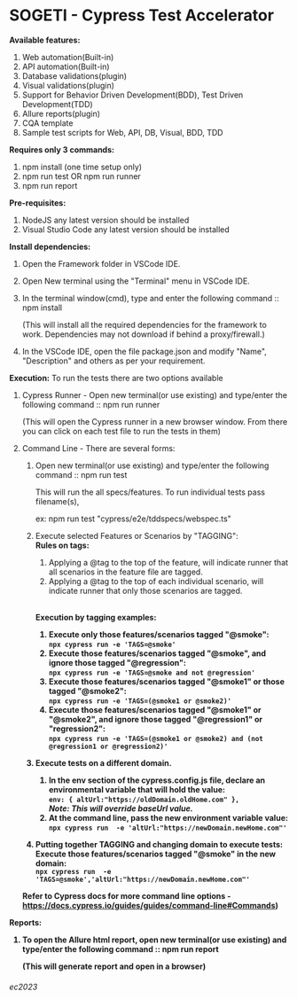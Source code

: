 # SOGETI - Cypress Test Accelerator

<b>Available features:</b>
1. Web automation(Built-in)
2. API automation(Built-in)
3. Database validations(plugin)
4. Visual validations(plugin) 
5. Support for Behavior Driven Development(BDD), Test Driven Development(TDD)
6. Allure reports(plugin)
7. CQA template
8. Sample test scripts for Web, API, DB, Visual, BDD, TDD

<b>Requires only 3 commands:</b>
1. npm install (one time setup only)
2. npm run test OR npm run runner
3. npm run report

<b>Pre-requisites:</b> 
1. NodeJS any latest version should be installed
2. Visual Studio Code any latest version should be installed


<b>Install dependencies:</b>
1. Open the Framework folder in VSCode IDE. 

2. Open New terminal using the "Terminal" menu in VSCode IDE.

3. In the terminal window(cmd), type and enter the following command :: npm install

    (This will install all the required dependencies for the framework to work. Dependencies may not download if behind a proxy/firewall.)

4. In the VSCode IDE, open the file package.json and modify "Name", "Description" and others as per your requirement.


<b>Execution:</b>
To run the tests there are two options available
1. Cypress Runner - Open new terminal(or use existing) and type/enter the following command :: npm run runner 

    (This will open the Cypress runner in a new browser window. From there you can click on each test file to run the tests in them)

2. Command Line - There are several forms:
   1. Open new terminal(or use existing) and type/enter the following command :: npm run test 

       This will run the all specs/features. To run individual tests pass filename(s),
    
       ex: npm run test "cypress/e2e/tddspecs/webspec.ts"

   2. Execute selected Features or Scenarios by "TAGGING":
      <br><b>Rules on tags:</b>
      1. Applying a @tag to the top of the feature, will indicate runner that all scenarios in the feature file are tagged.
      2. Applying a @tag to the top of each individual scenario, will indicate runner that only those scenarios are tagged.
   
      <br><b>Execution by tagging examples:<b>
      1. Execute only those features/scenarios tagged "@smoke":<br>
      `npx cypress run -e 'TAGS=@smoke'`
      2. Execute those features/scenarios tagged "@smoke", and ignore those tagged "@regression":<br>
      `npx cypress run -e 'TAGS=@smoke and not @regression'`
      3. Execute those features/scenarios tagged "@smoke1" or those tagged "@smoke2":<br>
         `npx cypress run -e 'TAGS=(@smoke1 or @smoke2)'`
      4. Execute those features/scenarios tagged "@smoke1" or "@smoke2", and ignore those tagged "@regression1" or "regression2":<br>
         `npx cypress run -e 'TAGS=(@smoke1 or @smoke2) and (not @regression1 or @regression2)'`

   3. Execute tests on a different domain.
      1. In the env section of the cypress.config.js file, declare an environmental variable that will hold the value:<br>
         `env: { altUrl:"https://oldDomain.oldHome.com" },`<br>
         <i><b>Note:</b> This will override baseUrl value.</i>
      2. At the command line, pass the new environment variable value:<br>
         `npx cypress run  -e 'altUrl:"https://newDomain.newHome.com"'` <br>
   
   4. Putting together TAGGING and changing domain to execute tests:<br>
      Execute those features/scenarios tagged "@smoke" in the new domain: <br>
      `npx cypress run  -e 'TAGS=@smoke','altUrl:"https://newDomain.newHome.com"'`

   Refer to Cypress docs for more command line options - https://docs.cypress.io/guides/guides/command-line#Commands)
 

<b>Reports:</b>
1. To open the Allure html report, open new terminal(or use existing) and type/enter the following command :: npm run report

    (This will generate report and open in a browser)

###### ec2023